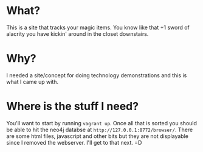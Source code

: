 # What?
This is a site that tracks your magic items. You know like that +1 sword of alacrity you have kickin' around in the
closet downstairs.
# Why?
I needed a site/concept for doing technology demonstrations and this is what I came up with.
# Where is the stuff I need?
You'll want to start by running `vagrant up`.
Once all that is sorted you should be able to hit the neo4j databse at `http://127.0.0.1:8772/browser/`.
There are some html files, javascript and other bits but they are not displayable since I removed the webserver. I'll get to that next. =D
